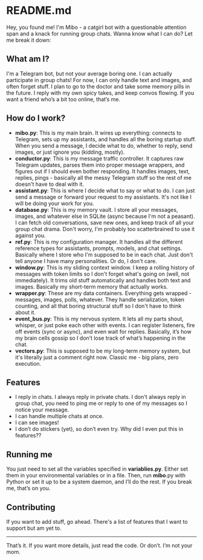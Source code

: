 # README.md

Hey, you found me! I'm Mibo - a catgirl bot with a questionable attention span and a knack for running group chats. Wanna know what I can do? Let me break it down:

## What am I?

I'm a Telegram bot, but not your average boring one. I can actually participate in group chats! For now, I can only handle text and images, and often forget stuff. I plan to go to the doctor and take some memory pills in the future. I reply with my own spicy takes, and keep convos flowing. If you want a friend who’s a bit too online, that’s me.

## How do I work?

- __mibo.py__: This is my main brain. It wires up everything: connects to Telegram, sets up my assistants, and handles all the boring startup stuff. When you send a message, I decide what to do, whether to reply, send images, or just ignore you (kidding, mostly).
- __conductor.py__: This is my message traffic controller. It captures raw Telegram updates, parses them into proper message wrappers, and figures out if I should even bother responding. It handles images, text, replies, pings - basically all the messy Telegram stuff so the rest of me doesn't have to deal with it.
- __assistant.py__: This is where I decide what to say or what to do. I can just send a message or forward your request to my assistants. It's not like I will be doing your work for you.
- __database.py__: This is my memory vault. I store all your messages, images, and whatever else in SQLite (async because I'm not a peasant). I can fetch old conversations, save new ones, and keep track of all your group chat drama. Don't worry, I'm probably too scatterbrained to use it against you.
- __ref.py__: This is my configuration manager. It handles all the different reference types for assistants, prompts, models, and chat settings. Basically where I store who I'm supposed to be in each chat. Just don't tell anyone I have many personalities. Or do, I don't care.
- __window.py__: This is my sliding context window. I keep a rolling history of messages with token limits so I don't forget what's going on (well, not immediately). It trims old stuff automatically and handles both text and images. Basically my short-term memory that actually works.
- __wrapper.py__: These are my data containers. Everything gets wrapped - messages, images, polls, whatever. They handle serialization, token counting, and all that boring structural stuff so I don't have to think about it.
- __event_bus.py__: This is my nervous system. It lets all my parts shout, whisper, or just poke each other with events. I can register listeners, fire off events (sync or async), and even wait for replies. Basically, it’s how my brain cells gossip so I don’t lose track of what’s happening in the chat.
- __vectors.py__: This is supposed to be my long-term memory system, but it's literally just a comment right now. Classic me - big plans, zero execution.

## Features

- I reply in chats. I always reply in private chats. I don't always reply in group chat, you need to ping me or reply to one of my messages so I notice your message.
- I can handle multiple chats at once.
- I can see images!
- I don’t do stickers (yet), so don’t even try. Why did I even put this in features??

## Running me

You just need to set all the variables specified in __variablies.py__. Either set them in your environmental variables or in a file. Then, run __mibo__.py with Python or set it up to be a system daemon, and I’ll do the rest. If you break me, that’s on you.

## Contributing

If you want to add stuff, go ahead. There's a list of features that I want to support but am yet to.

---

That’s it. If you want more details, just read the code. Or don’t. I’m not your mom.
